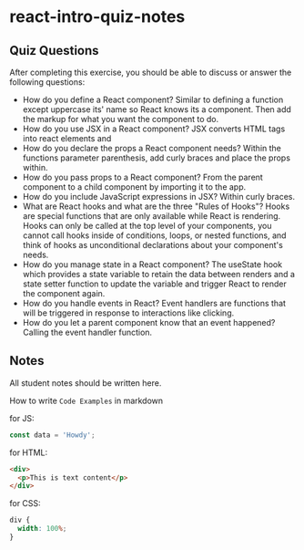 # react-intro-quiz-notes

## Quiz Questions

After completing this exercise, you should be able to discuss or answer the following questions:

- How do you define a React component?
  Similar to defining a function except uppercase its' name so React knows its a component. Then add the markup for what you want the component to do.
- How do you use JSX in a React component?
  JSX converts HTML tags into react elements and
- How do you declare the props a React component needs?
  Within the functions parameter parenthesis, add curly braces and place the props within.
- How do you pass props to a React component?
  From the parent component to a child component by importing it to the app.
- How do you include JavaScript expressions in JSX?
  Within curly braces.
- What are React hooks and what are the three "Rules of Hooks"?
  Hooks are special functions that are only available while React is rendering. Hooks can only be called at the top level of your components, you cannot call hooks inside of conditions, loops, or nested functions, and think of hooks as unconditional declarations about your component's needs.
- How do you manage state in a React component?
  The useState hook which provides a state variable to retain the data between renders and a state setter function to update the variable and trigger React to render the component again.
- How do you handle events in React?
  Event handlers are functions that will be triggered in response to interactions like clicking.
- How do you let a parent component know that an event happened?
  Calling the event handler function.

## Notes

All student notes should be written here.

How to write `Code Examples` in markdown

for JS:

```javascript
const data = 'Howdy';
```

for HTML:

```html
<div>
  <p>This is text content</p>
</div>
```

for CSS:

```css
div {
  width: 100%;
}
```
